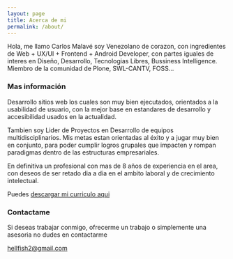 ```yaml
---
layout: page
title: Acerca de mi
permalink: /about/
---
```


Hola, me llamo Carlos Malavé soy Venezolano de corazon, con ingredientes de Web + UX/UI + Frontend + Android Developer, con partes iguales de interes en Diseño, Desarrollo, Tecnologias Libres, Bussiness Intelligence. Miembro de la comunidad de Plone, SWL-CANTV, FOSS...

### Mas información

Desarrollo sitios web los cuales son muy bien ejecutados, orientados a la usabilidad de usuario, con la mejor base en estandares de desarrollo y accesibilidad usados en la actualidad.

Tambien soy Lider de Proyectos en Desarrollo de equipos multidisciplinarios. Mis metas estan orientadas al éxito y a jugar muy bien en conjunto, para poder cumplir logros grupales que impacten y rompan paradigmas dentro de las estructuras empresariales.

En definitiva un profesional con mas de 8 años de experiencia en el area, con deseos de ser retado dia a dia en el ambito laboral y de crecimiento intelectual.

Puedes [descargar mi curriculo aqui](http://hellfish2.github.io/pdf/Curriculo2015.pdf)





### Contactame

Si deseas trabajar conmigo, ofrecerme un trabajo o simplemente una asesoria no dudes en contactarme

[hellfish2@gmail.com](mailto:hellfish2@gmail.com)
